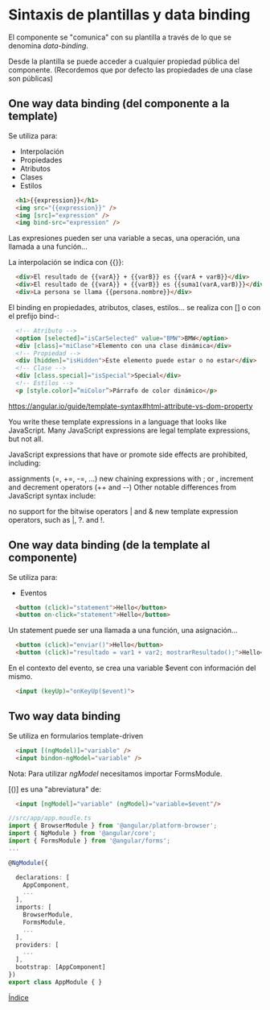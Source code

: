 # Sintaxis de plantillas y data binding

El componente se "comunica" con su plantilla a través de lo que se denomina *data-binding*.

Desde la plantilla se puede acceder a cualquier propiedad pública del componente. (Recordemos que por defecto las propiedades de una clase son públicas)

## One way data binding (del componente a la template)

Se utiliza para:
  - Interpolación
  - Propiedades
  - Atributos
  - Clases
  - Estilos

  ``` html
    <h1>{{expression}}</h1>
    <img src="{{expression}}" />
    <img [src]="expression" />
    <img bind-src="expression" />
  ```

Las expresiones pueden ser una variable a secas, una operación, una llamada a una función...

La interpolación se indica con {{}}: 

  ``` html
    <div>El resultado de {{varA}} + {{varB}} es {{varA + varB}}</div>
    <div>El resultado de {{varA}} + {{varB}} es {{suma1(varA,varB)}}</div>
    <div>La persona se llama {{persona.nombre}}</div>
  ```

El binding en propiedades, atributos, clases, estilos... se realiza con [] o con el prefijo bind-:

  ``` html
    <!-- Atributo -->
    <option [selected]="isCarSelected" value="BMW">BMW</option>
    <div [class]="miClase">Elemento con una clase dinámica</div>
    <!-- Propiedad -->
    <div [hidden]="isHidden">Este elemento puede estar o no estar</div>
    <!-- Clase -->
    <div [class.special]="isSpecial">Special</div>
    <!-- Estilos -->
    <p [style.color]=”miColor”>Párrafo de color dinámico</p>
  ```

https://angular.io/guide/template-syntax#html-attribute-vs-dom-property

You write these template expressions in a language that looks like JavaScript. Many JavaScript expressions are legal template expressions, but not all.

JavaScript expressions that have or promote side effects are prohibited, including:

assignments (=, +=, -=, ...)
new
chaining expressions with ; or ,
increment and decrement operators (++ and --)
Other notable differences from JavaScript syntax include:

no support for the bitwise operators | and &
new template expression operators, such as |, ?. and !.



## One way data binding (de la template al componente)

Se utiliza para:
  - Eventos

  ``` html
    <button (click)="statement">Hello</button>
    <button on-click="statement">Hello</button>
  ```
Un statement puede ser una llamada a una función, una asignación...

  ``` html
    <button (click)="enviar()">Hello</button>
    <button (click)="resultado = var1 + var2; mostrarResultado();">Hello</button>
  ```

En el contexto del evento, se crea una variable $event con información del mismo.

  ``` html
    <input (keyUp)="onKeyUp($event)">
  ```

## Two way data binding

Se utiliza en formularios template-driven

  ``` html
    <input [(ngModel)]="variable" />
    <input bindon-ngModel="variable" />
  ```

Nota: Para utilizar *ngModel* necesitamos importar FormsModule.

[()] es una "abreviatura" de: 

  ``` html
    <input [ngModel]="variable" (ngModel)="variable=$event"/>
  ```

```typescript
//src/app/app.moudle.ts
import { BrowserModule } from '@angular/platform-browser';
import { NgModule } from '@angular/core';
import { FormsModule } from '@angular/forms';
...

@NgModule({

  declarations: [
    AppComponent,
    ...
  ],
  imports: [
    BrowserModule,
    FormsModule,
    ...
  ],
  providers: [
    ...
  ],
  bootstrap: [AppComponent]
})
export class AppModule { }
```




[Índice](index.md)



